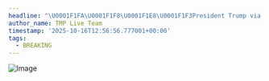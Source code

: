 ```yaml
---
headline: "\U0001F1FA\U0001F1F8\U0001F1E8\U0001F1F3President Trump via Truth Social:\nI believe that China purposefully not buying our Soybeans, and causing difficulty for our Soybean Farmers, is an Economically Hostile Act. \n\nWe are considering terminating business with China having to do with Cooking Oil, and other elements of Trade, as retribution. \n\nAs an example, we can easily produce Cooking Oil ourselves, we don’t need to purchase it from China."
author_name: TMP Live Team
timestamp: '2025-10-16T12:56:56.777001+00:00'
tags:
  - BREAKING
---
```

![Image](https://i.postimg.cc/8zKcmQ8p/IMG-20251016-182547-730.jpg)
